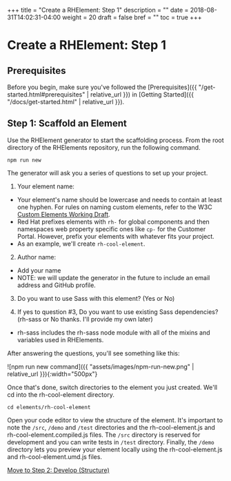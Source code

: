 +++
title = "Create a RHElement: Step 1"
description = ""
date = 2018-08-31T14:02:31-04:00
weight = 20
draft = false
bref = ""
toc = true
+++


# Create a RHElement: Step 1

## Prerequisites

Before you begin, make sure you've followed the [Prerequisites]({{ "/get-started.html#prerequisites" | relative_url }}) in [Getting Started]({{ "/docs/get-started.html" | relative_url }}).

## Step 1: Scaffold an Element

Use the RHElement generator to start the scaffolding process. From the root directory of the RHElements repository, run the following command.

```
npm run new
```

The generator will ask you a series of questions to set up your project.

1.  Your element name:
  - Your element's name should be lowercase and needs to contain at least one hyphen. For rules on naming custom elements, refer to the W3C [Custom Elements Working Draft](https://www.w3.org/TR/custom-elements/#valid-custom-element-name).
  - Red Hat prefixes elements with `rh-` for global components and then namespaces web property specific ones like `cp-` for the Customer Portal. However, prefix your elements with whatever fits your project.
  - As an example, we'll create `rh-cool-element`.
  
2.  Author name:
  - Add your name
  - NOTE: we will update the generator in the future to include an email address and GitHub profile.

3.  Do you want to use Sass with this element? (Yes or No)

4.  If yes to question #3, Do you want to use existing Sass dependencies? (rh-sass or No thanks. I'll provide my own later)
  - rh-sass includes the rh-sass node module with all of the mixins and variables used in RHElements.

After answering the questions, you'll see something like this:

![npm run new command]({{ "assets/images/npm-run-new.png" | relative_url }}){:width="500px"}

Once that's done, switch directories to the element you just created. We'll cd into the rh-cool-element directory.

```
cd elements/rh-cool-element
```

Open your code editor to view the structure of the element. It's important to note the `/src`, `/demo` and `/test` directories and the rh-cool-element.js and rh-cool-element.compiled.js files. The `/src` directory is reserved for development and you can write tests in `/test` directory. Finally, the `/demo` directory lets you preview your element locally using the rh-cool-element.js and rh-cool-element.umd.js files.

[Move to Step 2: Develop (Structure)](step-2a.html)
